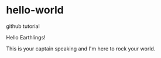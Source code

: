 # hello-world
github tutorial 

Hello Earthlings!

This is your captain speaking and I'm here to rock your world.
